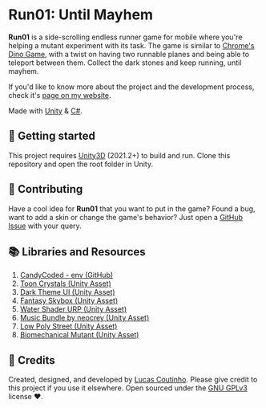 # Run01: Until Mayhem

**Run01** is a side-scrolling endless runner game for mobile where you're helping a mutant experiment with its task. The game is similar to [Chrome's Dino Game](https://en.wikipedia.org/wiki/Dinosaur_Game), with a twist on having two runnable planes and being able to teleport between them. Collect the dark stones and keep running, until mayhem.

If you'd like to know more about the project and the development process, check it's [page on my website](https://coutinho.codes).

Made with [Unity](https://unity.com/) & [C#](https://docs.microsoft.com/en-us/dotnet/csharp/).

## 🎉 Getting started
This project requires [Unity3D](https://unity.com/) (2021.2+) to build and run. Clone this repository and open the root folder in Unity.

## 📣 Contributing
Have a cool idea for **Run01** that you want to put in the game? Found a bug, want to add a skin or change the game's behavior? Just open a [GitHub Issue](https://github.com/lcscout/run01-unity-game/issues) with your query.

## 📚 Libraries and Resources
1. [CandyCoded - env (GitHub)](https://github.com/CandyCoded/env)
2. [Toon Crystals (Unity Asset)](https://assetstore.unity.com/packages/3d/props/toon-crystals-pack-66182)
3. [Dark Theme UI (Unity Asset)](https://assetstore.unity.com/packages/2d/gui/dark-theme-ui-199010)
4. [Fantasy Skybox (Unity Asset)](https://assetstore.unity.com/packages/2d/textures-materials/sky/fantasy-skybox-free-18353)
5. [Water Shader URP (Unity Asset)](https://assetstore.unity.com/packages/2d/textures-materials/water/simple-water-shader-urp-191449)
6. [Music Bundle by neocrey (Unity Asset)](https://assetstore.unity.com/packages/audio/music/electronic/free-music-bundle-by-neocrey-92835)
7. [Low Poly Street (Unity Asset)](https://assetstore.unity.com/packages/3d/environments/urban/low-poly-street-pack-67475)
8. [Biomechanical Mutant (Unity Asset)](https://assetstore.unity.com/packages/3d/characters/humanoids/sci-fi/free-biomechanical-mutant-166330)

## 📜 Credits
Created, designed, and developed by [Lucas Coutinho](https://coutinho.codes). Please give credit to this project if you use it elsewhere. Open sourced under the [GNU GPLv3](https://github.com/lcscout/run01-unity-game/blob/main/LICENSE) license ❤️.
